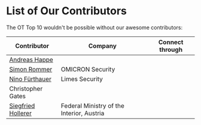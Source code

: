 # List of Our Contributors

The OT Top 10 wouldn't be possible without our awesome contributors:

| Contributor | Company | Connect through |
| --- | --- | --- |
| [Andreas Happe](https://github.com/andreashappe) | | |
| [Simon Rommer](https://github.com/simonrommer) | OMICRON Security | |
| [Nino Fürthauer](https://github.com/nfu4232) | Limes Security | |
| Christopher Gates | | |
| [Siegfried Hollerer](https://www.linkedin.com/in/siegfried-hollerer-1ab397162) | Federal Ministry of the Interior, Austria | |

